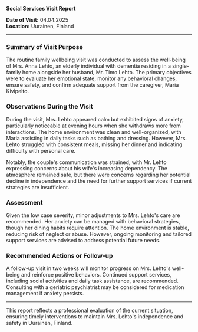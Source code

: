 

**Social Services Visit Report**

**Date of Visit:** 04.04.2025  
**Location:** Uurainen, Finland  

---

### **Summary of Visit Purpose**

The routine family wellbeing visit was conducted to assess the well-being of Mrs. Anna Lehto, an elderly individual with dementia residing in a single-family home alongside her husband, Mr. Timo Lehto. The primary objectives were to evaluate her emotional state, monitor any behavioral changes, ensure safety, and confirm adequate support from the caregiver, Maria Kivipelto.

### **Observations During the Visit**

During the visit, Mrs. Lehto appeared calm but exhibited signs of anxiety, particularly noticeable at evening hours when she withdraws more from interactions. The home environment was clean and well-organized, with Maria assisting in daily tasks such as bathing and dressing. However, Mrs. Lehto struggled with consistent meals, missing her dinner and indicating difficulty with personal care.

Notably, the couple's communication was strained, with Mr. Lehto expressing concerns about his wife's increasing dependency. The atmosphere remained safe, but there were concerns regarding her potential decline in independence and the need for further support services if current strategies are insufficient.

### **Assessment**

Given the low case severity, minor adjustments to Mrs. Lehto's care are recommended. Her anxiety can be managed with behavioral strategies, though her dining habits require attention. The home environment is stable, reducing risk of neglect or abuse. However, ongoing monitoring and tailored support services are advised to address potential future needs.

### **Recommended Actions or Follow-up**

A follow-up visit in two weeks will monitor progress on Mrs. Lehto's well-being and reinforce positive behaviors. Continued support services, including social activities and daily task assistance, are recommended. Consulting with a geriatric psychiatrist may be considered for medication management if anxiety persists.

---

This report reflects a professional evaluation of the current situation, ensuring timely interventions to maintain Mrs. Lehto's independence and safety in Uurainen, Finland.